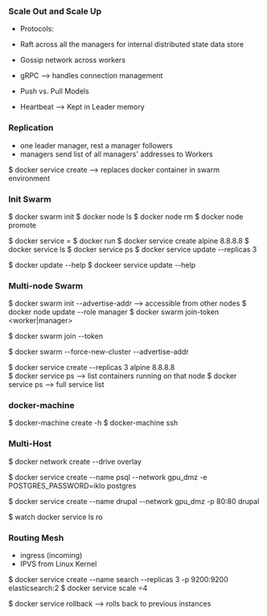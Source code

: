 ### Scale Out and Scale Up 

- Protocols: 
- Raft across all the managers for internal distributed state data store
- Gossip network across workers 
- gRPC --> handles connection management 

- Push vs. Pull Models
- Heartbeat --> Kept in Leader memory 

### Replication 

- one leader manager, rest a manager followers
- managers send list of all managers' addresses to Workers

$ docker service create --> replaces docker container in swarm environment 

### Init Swarm 

$ docker swarm init 
$ docker node ls
$ docker node rm <nodeid> 
$ docker node promote <nodeid>


$ docker service = $ docker run 
$ docker service create alpine 8.8.8.8
$ docker service ls 
$ docker service ps <name>
$ docker service update <serviceName> --replicas 3 

$ docker update --help
$ dockeer service update --help

### Multi-node Swarm 

$ docker swarm init --advertise-addr <IP addr> --> accessible from other nodes 
$ docker node update --role manager <node>
$ docker swarm join-token <worker|manager>

$ docker swarm join --token <token>

$ docker swarm --force-new-cluster --advertise-addr 

$ docker service create --replicas 3 alpine 8.8.8.8  
$ docker service ps <node> --> list containers running on that node 
$ docker service ps <service> --> full service list 

### docker-machine

$ docker-machine create -h
$ docker-machine ssh <machinename>

### Multi-Host 

$ docker network create --drive overlay <networkname>

$ docker service create --name psql --network gpu_dmz -e POSTGRES_PASSWORD=iklo postgres

$ docker service create --name drupal --network gpu_dmz -p 80:80 drupal

$ watch docker service ls ro

### Routing Mesh 

- ingress (incoming)
- IPVS from Linux Kernel 

$ docker service create --name search --replicas 3 -p 9200:9200 elasticsearch:2
$ docker service scale <serviceName>=4

$ docker service rollback <serviceName> --> rolls back to previous instances 